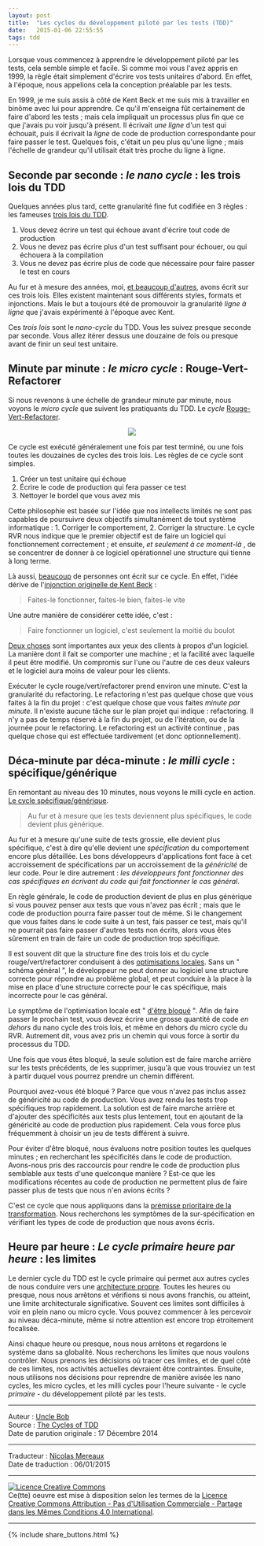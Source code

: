 ```yaml
---
layout: post
title:  "Les cycles du développement piloté par les tests (TDD)"
date:   2015-01-06 22:55:55
tags: tdd
---
```

Lorsque vous commencez à apprendre le développement piloté par les tests, cela semble simple et facile. Si comme moi vous l'avez appris en 1999, la règle était simplement d'écrire vos tests unitaires d'abord. En effet, à l'époque, nous appelions cela la conception préalable par les tests.  

En 1999, je me suis assis à côté de Kent Beck et me suis mis à travailler en binôme avec lui pour apprendre. Ce qu'il m'enseigna fût certainement de faire d'abord les tests ; mais cela impliquait un processus plus fin que ce que j'avais pu voir jusqu'à présent. Il écrivait _une ligne_ d'un test qui échouait, puis il écrivait la _ligne_ de code de production correspondante pour faire passer le test. Quelques fois, c'était un peu plus qu'une ligne ; mais l'échelle de grandeur qu'il utilisait était très proche du ligne à ligne.  

## **Seconde par seconde :** _le nano cycle_ : les trois lois du TDD

Quelques années plus tard, cette granularité fine fut codifiée en 3 règles : les fameuses [trois lois du TDD](http://programmer.97things.oreilly.com/wiki/index.php/The_Three_Laws_of_Test-Driven_Development).  

1. Vous devez écrire un test qui échoue avant d'écrire tout code de production
2. Vous ne devez pas écrire plus d'un test suffisant pour échouer, ou qui échouera à la compilation
3. Vous ne devez pas écrire plus de code que nécessaire pour faire passer le test en cours

Au fur et à mesure des années, moi, [et beaucoup d'autres](http://bit.ly/1AEPxKX), avons écrit sur ces trois lois. Elles existent maintenant sous différents styles, formats et injonctions. Mais le but a toujours été de promouvoir la granularité _ligne à ligne_ que j'avais expérimenté à l'époque avec Kent.  

Ces _trois lois_ sont le _nano-cycle_ du TDD. Vous les suivez presque seconde par seconde. Vous allez itérer dessus une douzaine de fois ou presque avant de finir un seul test unitaire.  

## **Minute par minute :** _le micro cycle_ : Rouge-Vert-Refactorer

Si nous revenons à une échelle de grandeur minute par minute, nous voyons le _micro cycle_ que suivent les pratiquants du TDD. Le _cycle_ [Rouge-Vert-Refactorer](http://www.jamesshore.com/Blog/Red-Green-Refactor.html).  

<div align="center">
    <img src="{{ site.url }}assets/cycles_tdd/06_rouge_vert_refactor.png" />
</div>

Ce cycle est exécuté généralement une fois par test terminé, ou une fois toutes les douzaines de cycles des trois lois. Les règles de ce cycle sont simples.
1. Créer un test unitaire qui échoue
2. Écrire le code de production qui fera passer ce test
3. Nettoyer le bordel que vous avez mis

Cette philosophie est basée sur l'idée que nos intellects limités ne sont pas capables de poursuivre deux objectifs simultanément de tout système informatique : 1. Corriger le comportement, 2. Corriger la structure. Le cycle RVR nous indique que le premier objectif est de faire un logiciel qui fonctionnement correctement ; et ensuite, _et seulement à ce moment-là_ , de se concentrer de donner à ce logiciel opérationnel une structure qui tienne à long terme.

Là aussi, [beaucoup](http://bit.ly/1AESA5D) de personnes ont écrit sur ce cycle. En effet, l'idée dérive de l'[injonction originelle de Kent Beck](http://c2.com/cgi/wiki?MakeItWorkMakeItRightMakeItFast) :

> Faites-le fonctionner, faites-le bien, faites-le vite  

Une autre manière de considérer cette idée, c'est :  

> Faire fonctionner un logiciel, c'est seulement la moitié du boulot

[Deux choses](http://seasidetesting.com/2013/03/12/testing-and-the-two-values-of-software/) sont importantes aux yeux des clients à propos d'un logiciel. La manière dont il fait se comporter une machine ; et la facilité avec laquelle il peut être modifié. Un compromis sur l'une ou l'autre de ces deux valeurs et le logiciel aura moins de valeur pour les clients.  

Exécuter le cycle rouge/vert/refactorer prend environ une minute. C'est la granularité du refactoring. Le refactoring  n'est pas quelque chose que vous faites à la fin du projet : c'est quelque chose que vous faites _minute par minute_. Il n'existe aucune tâche sur le plan projet qui indique : refactoring. Il n'y a pas de temps réservé à la fin du projet, ou de l'itération, ou de la journée pour le refactoring. Le refactoring est un activité continue , pas quelque chose qui est effectuée tardivement (et donc optionnellement).  

## **Déca-minute par déca-minute :** _le milli cycle_ : spécifique/générique

En remontant au niveau des 10 minutes, nous voyons le milli cycle en action. [Le cycle spécifique/générique](http://thecleancoder.blogspot.com/2010/11/craftsman-63-specifics-and-generics.html).  

> Au fur et à mesure que les tests deviennent plus spécifiques, le code devient plus générique.  

Au fur et à mesure qu'une suite de tests grossie, elle devient plus spécifique, c'est à dire qu'elle devient une _spécification_ du comportement encore plus détaillée. Les bons développeurs d'applications font face à cet accroissement de spécifications par un accroissement de la _généricité_ de leur code. Pour le dire autrement : _les développeurs font fonctionner des cas spécifiques en écrivant du code qui fait fonctionner le cas général_.  

En règle générale, le code de production devient de plus en plus générique si vous pouvez penser aux tests que vous n'avez pas écrit ; mais que le code de production pourra faire passer tout de même. Si le changement que vous faites dans le code suite à un test, fais passer ce test, mais qu'il ne pourrait pas faire passer d'autres tests non écrits, alors vous êtes sûrement en train de faire un code de production trop spécifique.  

Il est souvent dit que la structure fine des trois lois et du cycle rouge/vert/refactorer conduisent à des  [optimisations locales](http://c2.com/cgi/wiki?RefactoringEqualsReparametrization). Sans un " schéma général ", le développeur ne peut donner au logiciel une structure correcte pour répondre au problème global, et peut conduire à la place à la mise en place d'une structure correcte pour le cas spécifique, mais incorrecte pour le cas général.  

Le symptôme de l'optimisation locale est " [d'être bloqué](http://thecleancoder.blogspot.com/2010/10/craftsman-62-dark-path.html) ". Afin de faire passer le prochain test, vous devez écrire une grosse quantité de code _en dehors_ du nano cycle des trois lois, et même en dehors du micro cycle du RVR. Autrement dit, vous avez pris un chemin qui vous force à sortir du processus du TDD.  

Une fois que vous êtes bloqué, la seule solution est de faire marche arrière sur les tests précédents, de les supprimer, jusqu'à que vous trouviez un test à partir duquel vous pourrez prendre un chemin différent.  

Pourquoi avez-vous été bloqué ? Parce que vous n'avez pas inclus assez de généricité au code de production. Vous avez rendu les tests trop spécifiques trop rapidement. La solution est de faire marche arrière et d'ajouter des spécificités aux tests plus lentement, tout en ajoutant de la généricité au code de production plus rapidement. Cela vous force  plus fréquemment à choisir un jeu de tests différent à suivre.  

Pour éviter d'être bloqué, nous évaluons notre position toutes les quelques minutes ; en recherchant les spécificités dans le code de production. Avons-nous pris des raccourcis pour rendre le code de production plus semblable aux tests d'une quelconque manière ? Est-ce que les modifications récentes au code de production ne permettent plus de faire passer plus de tests que nous n'en avions écrits ?  

C'est ce cycle que nous appliquons dans la [prémisse prioritaire de la transformation](http://en.wikipedia.org/wiki/Transformation_Priority_Premise). Nous recherchons les symptômes de la sur-spécification en vérifiant les types de code de production que nous avons écris.

## **Heure par heure** : _Le cycle primaire heure par heure_ : les limites

Le dernier cycle du TDD est le cycle primaire qui permet aux autres cycles de nous conduire vers une [architecture propre](http://blog.8thlight.com/uncle-bob/2012/08/13/the-clean-architecture.html). Toutes les heures ou presque, nous nous arrêtons et vérifions si nous avons franchis, ou atteint, une limite architecturale significative. Souvent ces limites sont difficiles à voir en plein nano ou micro cycle. Vous pouvez commencer à les percevoir au niveau déca-minute,  même si notre attention est encore trop étroitement focalisée.

Ainsi chaque heure ou presque, nous nous arrêtons et regardons le système dans sa globalité. Nous recherchons les limites que nous voulons contrôler. Nous prenons les décisions où tracer ces limites, et de quel côté de ces limites, nos activités actuelles devraient être contraintes. Ensuite, nous utilisons nos décisions pour reprendre de manière avisée les nano cycles, les micro cycles, et les milli cycles pour l'heure suivante  - le cycle _primaire_ - du développement piloté par les tests.  


---
Auteur : [Uncle Bob](http://www.8thlight.com/team/uncle-bob)  
Source : [The Cycles of TDD
](http://blog.cleancoder.com/uncle-bob/2014/12/17/TheCyclesOfTDD.html)  
Date de parution originale : 17 Décembre 2014  

---
Traducteur : [Nicolas Mereaux](http://www.les-traducteurs-agiles.org/traducteurs/)  
Date de traduction : 06/01/2015  

---

<a rel="license" href="http://creativecommons.org/licenses/by-nc-sa/4.0/"><img alt="Licence Creative Commons" style="border-width:0" src="http://i.creativecommons.org/l/by-nc-sa/4.0/88x31.png" /></a><br />Ce(tte) oeuvre est mise à disposition selon les termes de la <a rel="license" href="http://creativecommons.org/licenses/by-nc-sa/4.0/">Licence Creative Commons Attribution - Pas d'Utilisation Commerciale - Partage dans les Mêmes Conditions 4.0 International</a>.

---

{% include share_buttons.html %}
